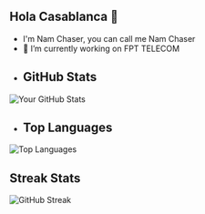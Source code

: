 ## Hola Casablanca 👋
- I'm Nam Chaser, you can call me Nam Chaser
- 🔭 I’m currently working on FPT TELECOM
- ## GitHub Stats

![Your GitHub Stats](https://github-readme-stats.vercel.app/api?username=hncs28&show_icons=true&theme=radical)
- ## Top Languages

![Top Languages](https://github-readme-stats.vercel.app/api/top-langs/?username=hncs28&layout=compact&theme=radical)

## Streak Stats

![GitHub Streak](https://streak-stats.demolab.com?user=YOUR_GITHUB_USERNAME&theme=radical)
<!--
**hncs28/hncs28** is a ✨ _special_ ✨ repository because its `README.md` (this file) appears on your GitHub profile.

Here are some ideas to get you started:

- 🔭 I’m currently working on FPT TELECOM
- 🌱 I’m currently learning ...
- 👯 I’m looking to collaborate on ...
- 🤔 I’m looking for help with ...
- 💬 Ask me about ...
- 📫 How to reach me: ...
- 😄 Pronouns: ...
- ⚡ Fun fact: ...
-->
